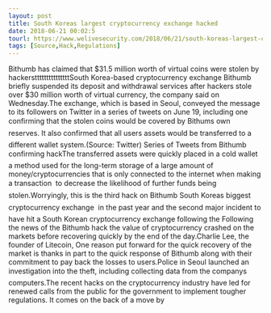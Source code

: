 ```yaml
---
layout: post
title: South Koreas largest cryptocurrency exchange hacked
date: 2018-06-21 00:02:5
tourl: https://www.welivesecurity.com/2018/06/21/south-koreas-largest-cryptocurrency-exchange-hacked/
tags: [Source,Hack,Regulations]
---
```

Bithumb has claimed that $31.5 million worth of virtual coins were stolen by hackerstttttttttttttttSouth Korea-based cryptocurrency exchange Bithumb briefly suspended its deposit and withdrawal services after hackers stole over $30 million worth of virtual currency, the company said on Wednesday.The exchange, which is based in Seoul, conveyed the message to its followers on Twitter in a series of tweets on June 19, including one confirming that the stolen coins would be covered by Bithums own reserves. It also confirmed that all users assets would be transferred to a different wallet system.(Source: Twitter) Series of Tweets from Bithumb confirming hackThe transferred assets were quickly placed in a cold wallet  a method used for the long-term storage of a large amount of money/cryptocurrencies that is only connected to the internet when making a transaction  to decrease the likelihood of further funds being stolen.Worryingly, this is the third hack on Bithumb  South Koreas biggest cryptocurrency exchange  in the past year and the second major incident to have hit a South Korean cryptocurrency exchange following the Following the news of the Bithumb hack the value of cryptocurrency crashed on the markets before recovering quickly by the end of the day.Charlie Lee, the founder of Litecoin, One reason put forward for the quick recovery of the market is thanks in part to the quick response of Bithumb along with their commitment to pay back the losses to users.Police in Seoul launched an investigation into the theft, including collecting data from the companys computers.The recent hacks on the cryptocurrency industry have led for renewed calls from the public for the government to implement tougher regulations. It comes on the back of a move by 